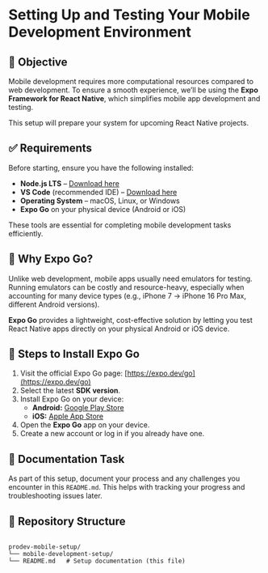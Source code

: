 # Setting Up and Testing Your Mobile Development Environment

## 📌 Objective
Mobile development requires more computational resources compared to web development. To ensure a smooth experience, we’ll be using the **Expo Framework for React Native**, which simplifies mobile app development and testing.

This setup will prepare your system for upcoming React Native projects.


## ✅ Requirements
Before starting, ensure you have the following installed:

- **Node.js LTS** – [Download here](https://nodejs.org/en/)
- **VS Code** (recommended IDE) – [Download here](https://code.visualstudio.com/)
- **Operating System** – macOS, Linux, or Windows
- **Expo Go** on your physical device (Android or iOS)

These tools are essential for completing mobile development tasks efficiently.


## 📲 Why Expo Go?
Unlike web development, mobile apps usually need emulators for testing. Running emulators can be costly and resource-heavy, especially when accounting for many device types (e.g., iPhone 7 → iPhone 16 Pro Max, different Android versions).  

**Expo Go** provides a lightweight, cost-effective solution by letting you test React Native apps directly on your physical Android or iOS device.


## 🚀 Steps to Install Expo Go
1. Visit the official Expo Go page: [https://expo.dev/go](https://expo.dev/go)  
2. Select the latest **SDK version**.  
3. Install Expo Go on your device:  
   - **Android:** [Google Play Store](https://play.google.com/store/apps/details?id=host.exp.exponent)  
   - **iOS:** [Apple App Store](https://apps.apple.com/app/expo-go/id982107779)  
4. Open the **Expo Go** app on your device.  
5. Create a new account or log in if you already have one.  


## 📝 Documentation Task
As part of this setup, document your process and any challenges you encounter in this `README.md`. This helps with tracking your progress and troubleshooting issues later.


## 📂 Repository Structure
```

prodev-mobile-setup/
└── mobile-development-setup/
└── README.md   # Setup documentation (this file)

```